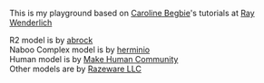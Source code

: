 This is my playground based on [Caroline Begbie](https://www.raywenderlich.com/u/caroline)'s tutorials at [Ray Wenderlich](https://www.raywenderlich.com/3537-beginning-metal)

R2 model is by [abrock](https://free3d.com/3d-model/r2d2-by-abrock-46556.html)
<br>Naboo Complex model is by [herminio](https://free3d.com/3d-model/naboo-complex-68956.html)
<br>Human model is by [Make Human Community](http://www.makehumancommunity.org)
<br>Other models are by [Razeware LLC](https://www.raywenderlich.com/3537-beginning-metal)
